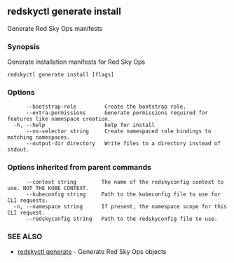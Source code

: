 ## redskyctl generate install

Generate Red Sky Ops manifests

### Synopsis

Generate installation manifests for Red Sky Ops

```
redskyctl generate install [flags]
```

### Options

```
      --bootstrap-role         Create the bootstrap role.
      --extra-permissions      Generate permissions required for features like namespace creation.
  -h, --help                   help for install
      --ns-selector string     Create namespaced role bindings to matching namespaces.
      --output-dir directory   Write files to a directory instead of stdout.
```

### Options inherited from parent commands

```
      --context string        The name of the redskyconfig context to use. NOT THE KUBE CONTEXT.
      --kubeconfig string     Path to the kubeconfig file to use for CLI requests.
  -n, --namespace string      If present, the namespace scope for this CLI request.
      --redskyconfig string   Path to the redskyconfig file to use.
```

### SEE ALSO

* [redskyctl generate](redskyctl_generate.md)	 - Generate Red Sky Ops objects

